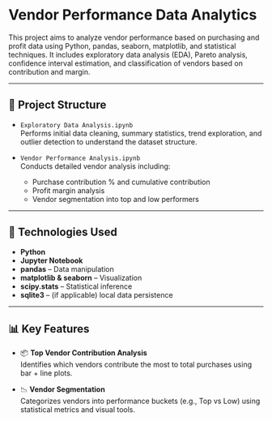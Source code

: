 # Vendor Performance Data Analytics

This project aims to analyze vendor performance based on purchasing and profit data using Python, pandas, seaborn, matplotlib, and statistical techniques. It includes exploratory data analysis (EDA), Pareto analysis, confidence interval estimation, and classification of vendors based on contribution and margin.

---

## 📁 Project Structure

- `Exploratory Data Analysis.ipynb`  
  Performs initial data cleaning, summary statistics, trend exploration, and outlier detection to understand the dataset structure.

- `Vendor Performance Analysis.ipynb`  
  Conducts detailed vendor analysis including:
  - Purchase contribution % and cumulative contribution
  - Profit margin analysis
  - Vendor segmentation into top and low performers

---

## 🧰 Technologies Used

- **Python**
- **Jupyter Notebook**
- **pandas** – Data manipulation
- **matplotlib & seaborn** – Visualization
- **scipy.stats** – Statistical inference
- **sqlite3** – (if applicable) local data persistence

---

## 📊 Key Features

- 📦 **Top Vendor Contribution Analysis**  
  Identifies which vendors contribute the most to total purchases using bar + line plots.

- 📉 **Vendor Segmentation**  
  Categorizes vendors into performance buckets (e.g., Top vs Low) using statistical metrics and visual tools.

